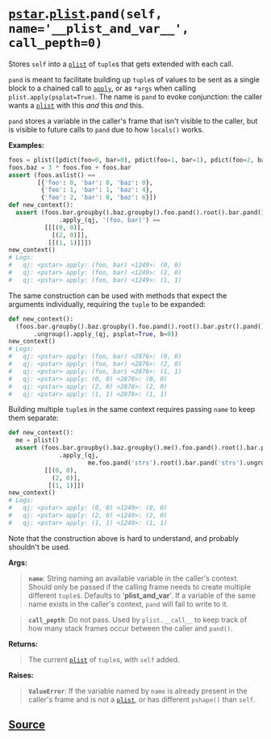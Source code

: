 # [`pstar`](./pstar.md).[`plist`](./pstar_plist.md).`pand(self, name='__plist_and_var__', call_pepth=0)`

Stores `self` into a [`plist`](./pstar_plist.md) of `tuple`s that gets extended with each call.

`pand` is meant to facilitate building up `tuple`s of values to be sent as
a single block to a chained call to [`apply`](./pstar_plist_apply.md), or as `*args` when calling
`plist.apply(psplat=True)`. The name is `pand` to evoke conjunction: the
caller wants a [`plist`](./pstar_plist.md) with this *and* this *and* this.

`pand` stores a variable in the caller's frame that isn't visible to the
caller, but is visible to future calls to `pand` due to how `locals()`
works.

**Examples:**
```python
foos = plist([pdict(foo=0, bar=0), pdict(foo=1, bar=1), pdict(foo=2, bar=0)])
foos.baz = 3 * foos.foo + foos.bar
assert (foos.aslist() ==
        [{'foo': 0, 'bar': 0, 'baz': 0},
         {'foo': 1, 'bar': 1, 'baz': 4},
         {'foo': 2, 'bar': 0, 'baz': 6}])
def new_context():
  assert (foos.bar.groupby().baz.groupby().foo.pand().root().bar.pand().ungroup()
              .apply_(qj, '(foo, bar)') ==
          [[[(0, 0)],
            [(2, 0)]],
           [[(1, 1)]]])
new_context()
# Logs:
#   qj: <pstar> apply: (foo, bar) <1249>: (0, 0)
#   qj: <pstar> apply: (foo, bar) <1249>: (2, 0)
#   qj: <pstar> apply: (foo, bar) <1249>: (1, 1)
```

The same construction can be used with methods that expect the arguments
individually, requiring the `tuple` to be expanded:
```python
def new_context():
  (foos.bar.groupby().baz.groupby().foo.pand().root().bar.pstr().pand()
       .ungroup().apply_(qj, psplat=True, b=0))
new_context()
# Logs:
#   qj: <pstar> apply: (foo, bar) <2876>: (0, 0)
#   qj: <pstar> apply: (foo, bar) <2876>: (2, 0)
#   qj: <pstar> apply: (foo, bar) <2876>: (1, 1)
#   qj: <pstar> apply: (0, 0) <2876>: (0, 0)
#   qj: <pstar> apply: (2, 0) <2876>: (2, 0)
#   qj: <pstar> apply: (1, 1) <2876>: (1, 1)
```

Building multiple `tuple`s in the same context requires passing `name` to keep
them separate:
```python
def new_context():
  me = plist()
  assert (foos.bar.groupby().baz.groupby().me().foo.pand().root().bar.pand().ungroup()
              .apply_(qj,
                      me.foo.pand('strs').root().bar.pand('strs').ungroup().pstr()) ==
          [[(0, 0),
            (2, 0)],
           [(1, 1)]])
new_context()
# Logs:
#   qj: <pstar> apply: (0, 0) <1249>: (0, 0)
#   qj: <pstar> apply: (2, 0) <1249>: (2, 0)
#   qj: <pstar> apply: (1, 1) <1249>: (1, 1)
```
Note that the construction above is hard to understand, and probably
shouldn't be used.

**Args:**

>    **`name`**: String naming an available variable in the caller's context. Should
>          only be passed if the calling frame needs to create multiple
>          different `tuple`s. Defaults to '__plist_and_var__'. If a variable of
>          the same name exists in the caller's context, `pand` will fail to
>          write to it.

>    **`call_pepth`**: Do not pass. Used by `plist.__call__` to keep track of how
>                many stack frames occur between the caller and `pand()`.

**Returns:**

>    The current [`plist`](./pstar_plist.md) of `tuple`s, with `self` added.

**Raises:**

>    **`ValueError`**: If the variable named by `name` is already present in the
>                caller's frame and is not a [`plist`](./pstar_plist.md), or has different `pshape()`
>                than `self`.



## [Source](../pstar/pstar.py#L5656-L5769)